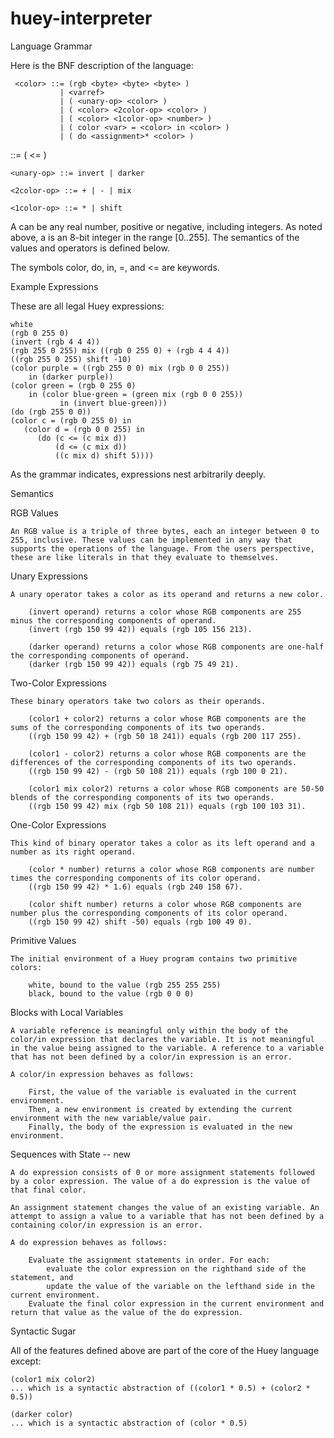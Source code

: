# huey-interpreter
 Language Grammar

Here is the BNF description of the language:

     <color> ::= (rgb <byte> <byte> <byte> )
               | <varref>
               | ( <unary-op> <color> )
               | ( <color> <2color-op> <color> )
               | ( <color> <1color-op> <number> )
               | ( color <var> = <color> in <color> )
               | ( do <assignment>* <color> )          



<assignment> ::= ( <varref> <= <color> )               

    <unary-op> ::= invert | darker

    <2color-op> ::= + | - | mix

    <1color-op> ::= * | shift

A <number> can be any real number, positive or negative, including integers. As noted above, a <byte> is an 8-bit integer in the range [0..255]. The semantics of the values and operators is defined below.

The symbols color, do, in, =, and <= are keywords.

Example Expressions

These are all legal Huey expressions:

    white
    (rgb 0 255 0)
    (invert (rgb 4 4 4))
    (rgb 255 0 255) mix ((rgb 0 255 0) + (rgb 4 4 4))
    ((rgb 255 0 255) shift -10)
    (color purple = ((rgb 255 0 0) mix (rgb 0 0 255))
        in (darker purple))
    (color green = (rgb 0 255 0)
        in (color blue-green = (green mix (rgb 0 0 255))
               in (invert blue-green)))
    (do (rgb 255 0 0))
    (color c = (rgb 0 255 0) in
       (color d = (rgb 0 0 255) in
          (do (c <= (c mix d))
              (d <= (c mix d))
              ((c mix d) shift 5))))

As the grammar indicates, expressions nest arbitrarily deeply.

Semantics

RGB Values

    An RGB value is a triple of three bytes, each an integer between 0 to 255, inclusive. These values can be implemented in any way that supports the operations of the language. From the users perspective, these are like literals in that they evaluate to themselves.

Unary Expressions

    A unary operator takes a color as its operand and returns a new color.

        (invert operand) returns a color whose RGB components are 255 minus the corresponding components of operand.
        (invert (rgb 150 99 42)) equals (rgb 105 156 213).

        (darker operand) returns a color whose RGB components are one-half the corresponding components of operand.
        (darker (rgb 150 99 42)) equals (rgb 75 49 21).

Two-Color Expressions

    These binary operators take two colors as their operands.

        (color1 + color2) returns a color whose RGB components are the sums of the corresponding components of its two operands.
        ((rgb 150 99 42) + (rgb 50 18 241)) equals (rgb 200 117 255).

        (color1 - color2) returns a color whose RGB components are the differences of the corresponding components of its two operands.
        ((rgb 150 99 42) - (rgb 50 108 21)) equals (rgb 100 0 21).

        (color1 mix color2) returns a color whose RGB components are 50-50 blends of the corresponding components of its two operands.
        ((rgb 150 99 42) mix (rgb 50 108 21)) equals (rgb 100 103 31).

One-Color Expressions

    This kind of binary operator takes a color as its left operand and a number as its right operand.

        (color * number) returns a color whose RGB components are number times the corresponding components of its color operand.
        ((rgb 150 99 42) * 1.6) equals (rgb 240 158 67).

        (color shift number) returns a color whose RGB components are number plus the corresponding components of its color operand.
        ((rgb 150 99 42) shift -50) equals (rgb 100 49 0).

Primitive Values

    The initial environment of a Huey program contains two primitive colors:

        white, bound to the value (rgb 255 255 255)
        black, bound to the value (rgb 0 0 0)

Blocks with Local Variables

    A variable reference is meaningful only within the body of the color/in expression that declares the variable. It is not meaningful in the value being assigned to the variable. A reference to a variable that has not been defined by a color/in expression is an error.

    A color/in expression behaves as follows:

        First, the value of the variable is evaluated in the current environment.
        Then, a new environment is created by extending the current environment with the new variable/value pair.
        Finally, the body of the expression is evaluated in the new environment.

Sequences with State -- new

    A do expression consists of 0 or more assignment statements followed by a color expression. The value of a do expression is the value of that final color.

    An assignment statement changes the value of an existing variable. An attempt to assign a value to a variable that has not been defined by a containing color/in expression is an error.

    A do expression behaves as follows:

        Evaluate the assignment statements in order. For each:
            evaluate the color expression on the righthand side of the statement, and
            update the value of the variable on the lefthand side in the current environment.
        Evaluate the final color expression in the current environment and return that value as the value of the do expression.

Syntactic Sugar

All of the features defined above are part of the core of the Huey language except:

    (color1 mix color2)
    ... which is a syntactic abstraction of ((color1 * 0.5) + (color2 * 0.5))

    (darker color)
    ... which is a syntactic abstraction of (color * 0.5)
